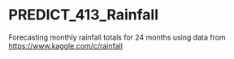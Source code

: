 # PREDICT_413_Rainfall
Forecasting monthly rainfall totals for 24 months using data from https://www.kaggle.com/c/rainfall
